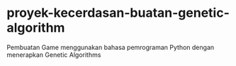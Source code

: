 # proyek-kecerdasan-buatan-genetic-algorithm
Pembuatan Game menggunakan bahasa pemrograman Python dengan menerapkan Genetic Algorithms
